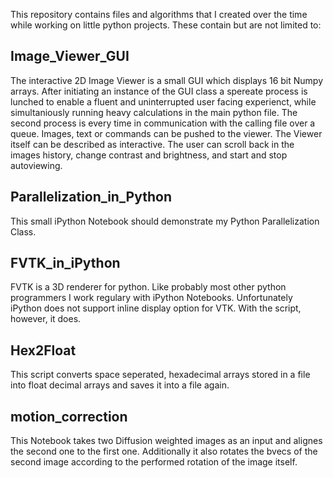 This repository contains files and algorithms that I created over the time while working on little python projects. These contain but are not limited to:

Image_Viewer_GUI
---------------------
The interactive 2D Image Viewer is a small GUI which displays 16 bit Numpy arrays. After initiating an instance of the GUI class a spereate process is lunched to enable a fluent and uninterrupted user facing experienct, while simultaniously running heavy calculations in the main python file. The second process is every time in communication with the calling file over a queue. Images, text or commands can be pushed to the viewer.
The Viewer itself can be described as interactive. The user can scroll back in the images history, change contrast and brightness, and start and stop autoviewing.

Parallelization_in_Python
---------------------
This small iPython Notebook should demonstrate my Python Parallelization Class.

FVTK_in_iPython
---------------------
FVTK is a 3D renderer for python. Like probably most other python programmers I work regulary with iPython Notebooks. Unfortunately iPython does not support inline display option for VTK. With the script, however, it does.

Hex2Float
---------------------
This script converts space seperated, hexadecimal arrays stored in a file into float decimal arrays and saves it into a file again.

motion_correction
---------------------
This Notebook takes two Diffusion weighted images as an input and alignes the second one to the first one. Additionally it also rotates the bvecs of the second image according to the performed rotation of the image itself.
